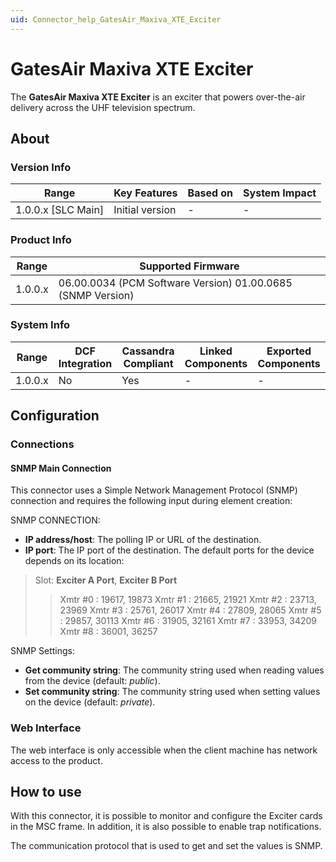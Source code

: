 ```yaml
---
uid: Connector_help_GatesAir_Maxiva_XTE_Exciter
---
```


# GatesAir Maxiva XTE Exciter

The **GatesAir Maxiva XTE Exciter** is an exciter that powers over-the-air delivery across the UHF television spectrum.

## About

### Version Info

| Range                | Key Features     | Based on     | System Impact     |
|----------------------|------------------|--------------|-------------------|
| 1.0.0.x [SLC Main]   | Initial version  | -            | -                 |

### Product Info

| Range     | Supported Firmware                                          |
|-----------|-------------------------------------------------------------|
| 1.0.0.x   | 06.00.0034 (PCM Software Version) 01.00.0685 (SNMP Version) |

### System Info

| Range     | DCF Integration     | Cassandra Compliant     | Linked Components     | Exported Components     |
|-----------|---------------------|-------------------------|-----------------------|-------------------------|
| 1.0.0.x   | No                  | Yes                     | -                     | -                       |

## Configuration

### Connections

#### SNMP Main Connection

This connector uses a Simple Network Management Protocol (SNMP) connection and requires the following input during element creation:

SNMP CONNECTION:

- **IP address/host**: The polling IP or URL of the destination.
- **IP port**: The IP port of the destination. The default ports for the device depends on its location:

> Slot: **Exciter A Port**, **Exciter B Port**
>
> > Xmtr \#0 : 19617, 19873
> > Xmtr \#1 : 21665, 21921
> > Xmtr \#2 : 23713, 23969
> > Xmtr \#3 : 25761, 26017
> > Xmtr \#4 : 27809, 28065
> > Xmtr \#5 : 29857, 30113
> > Xmtr \#6 : 31905, 32161
> > Xmtr \#7 : 33953, 34209
> > Xmtr \#8 : 36001, 36257

SNMP Settings:

- **Get community string**: The community string used when reading values from the device (default: *public*).
- **Set community string**: The community string used when setting values on the device (default: *private*).

### Web Interface

The web interface is only accessible when the client machine has network access to the product.

## How to use

With this connector, it is possible to monitor and configure the Exciter cards in the MSC frame. In addition, it is also possible to enable trap notifications.

The communication protocol that is used to get and set the values is SNMP.
